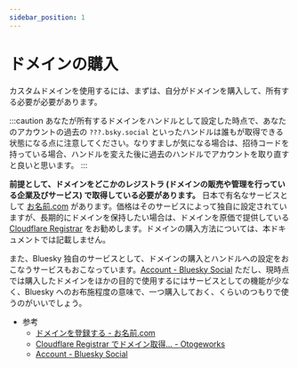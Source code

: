 ```yaml
---
sidebar_position: 1
---
```


# ドメインの購入

カスタムドメインを使用するには、まずは、自分がドメインを購入して、所有する必要が必要があります。

:::caution
あなたが所有するドメインをハンドルとして設定した時点で、あなたのアカウントの過去の `???.bsky.social` といったハンドルは誰もが取得できる状態になる点に注意してください。なりすましが気になる場合は、招待コードを持っている場合、ハンドルを変えた後に過去のハンドルでアカウントを取り直すと良いと思います。
:::

**前提として、ドメインをどこかのレジストラ (ドメインの販売や管理を行っている企業及びサービス) で取得している必要があります。** 日本で有名なサービスとして [お名前.com](https://www.onamae.com/) があります。価格はそのサービスによって独自に設定されていますが、長期的にドメインを保持したい場合は、ドメインを原価で提供している [Cloudflare Registrar](https://www.cloudflare.com/ja-jp/products/registrar/) をお勧めします。ドメインの購入方法については、本ドキュメントでは記載しません。

また、Bluesky 独自のサービスとして、ドメインの購入とハンドルへの設定をおこなうサービスもおこなっています。[Account - Bluesky Social](https://account.bsky.app/signin) ただし、現時点では購入したドメインをほかの目的で使用するにはサービスとしての機能が少なく、Bluesky へのお布施程度の意味で、一つ購入しておく、くらいのつもりで使うのがいいでしょう。

- 参考
  - [ドメインを登録する - お名前.com](https://www.onamae.com/service/d-regist/)
  - [Cloudflare Registrar でドメイン取得... - Otogeworks](https://otogeworks.com/blog/new-domain-in-cloudflare-registrar-to-mail/#index_id8)
  - [Account - Bluesky Social](https://account.bsky.app/signin)
